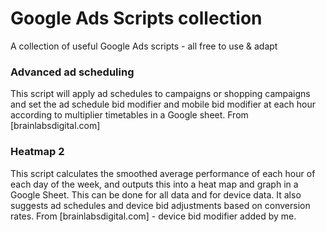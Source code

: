 # Google Ads Scripts collection
A collection of useful Google Ads scripts - all free to use & adapt

### Advanced ad scheduling
This script will apply ad schedules to campaigns or shopping campaigns and set the ad schedule bid modifier and mobile bid modifier at each hour according to multiplier timetables in a Google sheet. From [brainlabsdigital.com]

### Heatmap 2
This script calculates the smoothed average performance of each hour of each day of the week, and outputs this into a heat map and graph in a Google Sheet. This can be done for all data and for device data. It also suggests ad schedules and device bid adjustments based on conversion rates. From [brainlabsdigital.com] - device bid modifier added by me.

